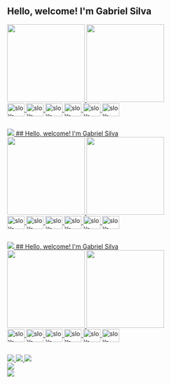 ## Hello, welcome! I'm Gabriel Silva

<div class="paineis-de-especificacoes">
  <a href="https://beacons.ai/Sloyxkira6">
  <img height="180em" src="https://github-readme-stats.vercel.app/api?username=Sloyxkira6&show_icons=dark&theme=dark&include_all_commits=true&count_private=true"/>
  <img height="180em" src="https://github-readme-stats.vercel.app/api/top-langs/?username=Sloyxkira6&layout=compact&langs_count=16&theme=dark"/>
</div>
<div class="logo-linguagens">
  <img align="center" alt="sloy-html" height="30" width="40" src="https://cdn.jsdelivr.net/gh/devicons/devicon/icons/html5/html5-original.svg" />
  <img align="center" alt="sloy-css" height="30" width="40" src="https://cdn.jsdelivr.net/gh/devicons/devicon/icons/css3/css3-original.svg" />
  <img align="center" alt="sloy-css" height="30" width="40" src="https://cdn.jsdelivr.net/gh/devicons/devicon/icons/javascript/javascript-original.svg" />
  <img align="center" alt="sloy-java" height="30" width="40" src="https://cdn.jsdelivr.net/gh/devicons/devicon/icons/java/java-original.svg" />
  <img align="center" alt="sloy-c++" height="30" width="40" src="https://cdn.jsdelivr.net/gh/devicons/devicon/icons/cplusplus/cplusplus-original.svg" />
  <img align="center" alt="sloy-flutter" height="30" width="40" src="https://cdn.jsdelivr.net/gh/devicons/devicon/icons/flutter/flutter-original.svg" />
 </div>
  
  ##
  
 <div class="contatos">
   <a href="https://www.instagram.com/sloyxkira6/">
   <img src="https://img.shields.io/badge/Instagram-E4405F?style=for-the-badge&logo=instagram&logoColor=white" target="_blank"/>
   </a>
   <a href="https://www.twitch.tv/sloyxkira6/">
   ## Hello, welcome! I'm Gabriel Silva

<div class="paineis-de-especificacoes">
  <a href="https://beacons.ai/Sloyxkira6">
  <img height="180em" src="https://github-readme-stats.vercel.app/api?username=Sloyxkira6&show_icons=dark&theme=dark&include_all_commits=true&count_private=true"/>
  <img height="180em" src="https://github-readme-stats.vercel.app/api/top-langs/?username=Sloyxkira6&layout=compact&langs_count=16&theme=dark"/>
</div>
<div class="logo-linguagens">
  <img align="center" alt="sloy-html" height="30" width="40" src="https://cdn.jsdelivr.net/gh/devicons/devicon/icons/html5/html5-original.svg" />
  <img align="center" alt="sloy-css" height="30" width="40" src="https://cdn.jsdelivr.net/gh/devicons/devicon/icons/css3/css3-original.svg" />
  <img align="center" alt="sloy-css" height="30" width="40" src="https://cdn.jsdelivr.net/gh/devicons/devicon/icons/javascript/javascript-original.svg" />
  <img align="center" alt="sloy-java" height="30" width="40" src="https://cdn.jsdelivr.net/gh/devicons/devicon/icons/java/java-original.svg" />
  <img align="center" alt="sloy-c++" height="30" width="40" src="https://cdn.jsdelivr.net/gh/devicons/devicon/icons/cplusplus/cplusplus-original.svg" />
  <img align="center" alt="sloy-flutter" height="30" width="40" src="https://cdn.jsdelivr.net/gh/devicons/devicon/icons/flutter/flutter-original.svg" />
 </div>
  
  ##
  
 <div class="contatos">
   <a href="https://www.instagram.com/sloyxkira6/">
   <img src="https://img.shields.io/badge/Instagram-E4405F?style=for-the-badge&logo=instagram&logoColor=white" target="_blank"/>
   </a>
   <a href="https://www.twitch.tv/sloyxkira6/">
   ## Hello, welcome! I'm Gabriel Silva

<div class="paineis-de-especificacoes">
  <a href="https://beacons.ai/Sloyxkira6">
  <img height="180em" src="https://github-readme-stats.vercel.app/api?username=Sloyxkira6&show_icons=dark&theme=dark&include_all_commits=true&count_private=true"/>
  <img height="180em" src="https://github-readme-stats.vercel.app/api/top-langs/?username=Sloyxkira6&layout=compact&langs_count=16&theme=dark"/>
</div>
<div class="logo-linguagens">
  <img align="center" alt="sloy-html" height="30" width="40" src="https://cdn.jsdelivr.net/gh/devicons/devicon/icons/html5/html5-original.svg" />
  <img align="center" alt="sloy-css" height="30" width="40" src="https://cdn.jsdelivr.net/gh/devicons/devicon/icons/css3/css3-original.svg" />
  <img align="center" alt="sloy-css" height="30" width="40" src="https://cdn.jsdelivr.net/gh/devicons/devicon/icons/javascript/javascript-original.svg" />
  <img align="center" alt="sloy-java" height="30" width="40" src="https://cdn.jsdelivr.net/gh/devicons/devicon/icons/java/java-original.svg" />
  <img align="center" alt="sloy-c++" height="30" width="40" src="https://cdn.jsdelivr.net/gh/devicons/devicon/icons/cplusplus/cplusplus-original.svg" />
  <img align="center" alt="sloy-flutter" height="30" width="40" src="https://cdn.jsdelivr.net/gh/devicons/devicon/icons/flutter/flutter-original.svg" />
 </div>
  
  ##
  
 <div class="contatos">
   <a href="https://www.instagram.com/sloyxkira6/">
   <img src="https://img.shields.io/badge/Instagram-E4405F?style=for-the-badge&logo=instagram&logoColor=white" target="_blank"/>
   </a>
   <a href="https://www.linkedin.com/in/gabriel-pimentel-0257291a4/">
   <img src="https://img.shields.io/badge/LinkedIn-0077B5?style=for-the-badge&logo=linkedin&logoColor=white">
   </a>
   <a href="https://github.com/Sloyxkira6/" target="_blank">
   <img src="https://img.shields.io/badge/GitHub-100000?style=for-the-badge&logo=github&logoColor=white" target="_blank"/>
   </a>
   
  </div>


<!---
- 👋 Hi, I’m @Sloyxkira6
- 👀 I’m interested in js, java, c++
- 🌱 I’m currently learning to mobile develop with flutter
- 💞️ I’m looking to collaborate on ...
- 📫 How to reach me ...


Sloyxkira6/Sloyxkira6 is a ✨ special ✨ repository because its `README.md` (this file) appears on your GitHub profile.
You can click the Preview link to take a look at your changes.
--->
   </a>
   <a href="https://www.youtube.com/channel/UCuepZUD5vQ_SHraUPv8M8bQ">
   <img src="https://img.shields.io/badge/YOUTUBE-%23FF0000.svg?style=for-the-badge&logo=YouTube&logoColor=white" target="_blank"/>
   </a>
   
  </div>


<!---
- 👋 Hi, I’m @Sloyxkira6
- 👀 I’m interested in js, java, c++
- 🌱 I’m currently learning to mobile develop with flutter
- 💞️ I’m looking to collaborate on ...
- 📫 How to reach me ...


Sloyxkira6/Sloyxkira6 is a ✨ special ✨ repository because its `README.md` (this file) appears on your GitHub profile.
You can click the Preview link to take a look at your changes.
--->
   </a>
   <a href="https://www.youtube.com/channel/UCuepZUD5vQ_SHraUPv8M8bQ">
   <img src="https://img.shields.io/badge/YOUTUBE-%23FF0000.svg?style=for-the-badge&logo=YouTube&logoColor=white" target="_blank"/>
   </a>
   
  </div>


<!---
- 👋 Hi, I’m @Sloyxkira6
- 👀 I’m interested in js, java, c++
- 🌱 I’m currently learning to mobile develop with flutter
- 💞️ I’m looking to collaborate on ...
- 📫 How to reach me ...


Sloyxkira6/Sloyxkira6 is a ✨ special ✨ repository because its `README.md` (this file) appears on your GitHub profile.
You can click the Preview link to take a look at your changes.
--->
